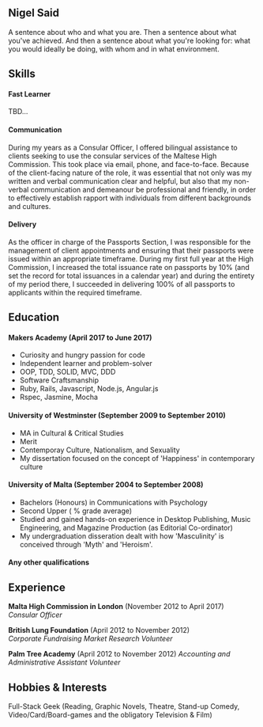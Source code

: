 ## Nigel Said

A sentence about who and what you are. Then a sentence about what you've achieved. And then a sentence about what you're looking for: what you would ideally be doing, with whom and in what environment.

## Skills

#### Fast Learner
TBD...

#### Communication

During my years as a Consular Officer, I offered bilingual assistance to clients seeking to use the consular services of the Maltese High Commission.  This took place via email, phone, and face-to-face. Because of the client-facing nature of the role, it was essential that not only was my written and verbal communication clear and helpful, but also that my non-verbal communication and demeanour be professional and friendly, in order to effectively establish rapport with individuals from different backgrounds and cultures.

#### Delivery

As the officer in charge of the Passports Section, I was responsible for the management of client appointments and ensuring that their passports were issued within an appropriate timeframe. During my first full year at the High Commission, I increased the total issuance rate on passports by 10% (and set the record for total issuances in a calendar year) and during the entirety of my period there, I succeeded in delivering 100% of all passports to applicants within the required timeframe.  

## Education

#### Makers Academy (April 2017 to June 2017)

- Curiosity and hungry passion for code
- Independent learner and problem-solver
- OOP, TDD, SOLID, MVC, DDD
- Software Craftsmanship
- Ruby, Rails, Javascript, Node.js, Angular.js
- Rspec, Jasmine, Mocha

#### University of Westminster (September 2009 to September 2010)

- MA in Cultural & Critical Studies
- Merit
- Contemporay Culture, Nationalism, and Sexuality
- My dissertation focused on the concept of 'Happiness' in contemporary culture

#### University of Malta (September 2004 to September 2008)

- Bachelors (Honours) in Communications with Psychology
- Second Upper ( % grade average)
- Studied and gained hands-on experience in Desktop Publishing, Music Engineering, and Magazine Production (as Editorial Co-ordinator)
- My undergraduation disseration dealt with how 'Masculinity' is conceived through 'Myth' and 'Heroism'.


#### Any other qualifications

## Experience

**Malta High Commission in London** (November 2012 to April 2017)    
*Consular Officer*

**British Lung Foundation** (April 2012 to November 2012)   
*Corporate Fundraising Market Research Volunteer*

**Palm Tree Academy** (April 2012 to November 2012)
*Accounting and Administrative Assistant Volunteer*

## Hobbies & Interests
Full-Stack Geek (Reading, Graphic Novels, Theatre, Stand-up Comedy, Video/Card/Board-games and the obligatory Television & Film)
